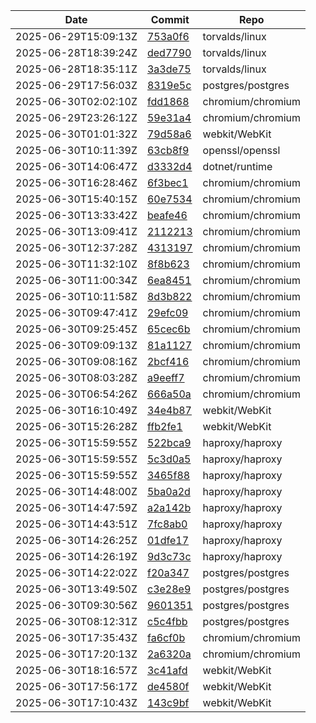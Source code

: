 

| Date | Commit | Repo |
|------|--------|------|
| 2025-06-29T15:09:13Z | [753a0f6](https://github.com/torvalds/linux/commit/753a0f61b9091536425d656c145881b70eb402f7) | torvalds/linux |
| 2025-06-28T18:39:24Z | [ded7790](https://github.com/torvalds/linux/commit/ded779017ad78fc9df3e9d9ae0e39d2e73865851) | torvalds/linux |
| 2025-06-28T18:35:11Z | [3a3de75](https://github.com/torvalds/linux/commit/3a3de75a68ff8d52466980c4cfb2c16192d5e4e7) | torvalds/linux |
| 2025-06-29T17:56:03Z | [8319e5c](https://github.com/postgres/postgres/commit/8319e5cb5493046e65d60da3cc17ab78c91749b1) | postgres/postgres |
| 2025-06-30T02:02:10Z | [fdd1868](https://github.com/chromium/chromium/commit/fdd1868d2de738e9566399992e9bd4e4d94baaa4) | chromium/chromium |
| 2025-06-29T23:26:12Z | [59e31a4](https://github.com/chromium/chromium/commit/59e31a47b6244badb495bb7fb4d02666e4c3f8f5) | chromium/chromium |
| 2025-06-30T01:01:32Z | [79d58a6](https://github.com/WebKit/WebKit/commit/79d58a6856afda9361c92ad6aaad75a0a49f677d) | webkit/WebKit |
| 2025-06-30T10:11:39Z | [63cb8f9](https://github.com/openssl/openssl/commit/63cb8f99a13fdc4c7c3b1e88d66a3ff70b72e642) | openssl/openssl |
| 2025-06-30T14:06:47Z | [d3332d4](https://github.com/dotnet/runtime/commit/d3332d45ced7b5511c0c6083a967f80cac1afc96) | dotnet/runtime |
| 2025-06-30T16:28:46Z | [6f3bec1](https://github.com/chromium/chromium/commit/6f3bec1784aca0cfa6ef1d9209420c44aa12c7f3) | chromium/chromium |
| 2025-06-30T15:40:15Z | [60e7534](https://github.com/chromium/chromium/commit/60e7534475d3f1fbf76750b19dea2220bab52ffe) | chromium/chromium |
| 2025-06-30T13:33:42Z | [beafe46](https://github.com/chromium/chromium/commit/beafe463362949a0c65bd32ae9adcfa142b2aae9) | chromium/chromium |
| 2025-06-30T13:09:41Z | [2112213](https://github.com/chromium/chromium/commit/21122139ea67a71fec39e71d3c3ed3b066d82ea2) | chromium/chromium |
| 2025-06-30T12:37:28Z | [4313197](https://github.com/chromium/chromium/commit/43131978898efb2b83b936d6148d1f1cb28e9698) | chromium/chromium |
| 2025-06-30T11:32:10Z | [8f8b623](https://github.com/chromium/chromium/commit/8f8b623c1bd9fe658f87b672885a95c707b04bb5) | chromium/chromium |
| 2025-06-30T11:00:34Z | [6ea8451](https://github.com/chromium/chromium/commit/6ea845148338bfc8456133393818f6df93c82c0e) | chromium/chromium |
| 2025-06-30T10:11:58Z | [8d3b822](https://github.com/chromium/chromium/commit/8d3b822303948ccb06b4b9250031ee2c73e25cef) | chromium/chromium |
| 2025-06-30T09:47:41Z | [29efc09](https://github.com/chromium/chromium/commit/29efc09cf8973781ae12795d05a70314ae52ccbd) | chromium/chromium |
| 2025-06-30T09:25:45Z | [65cec6b](https://github.com/chromium/chromium/commit/65cec6bbd1682767c7d279eb99fec8b37daa51fe) | chromium/chromium |
| 2025-06-30T09:09:13Z | [81a1127](https://github.com/chromium/chromium/commit/81a112758442be58f29ccb4acaddf6561f60188c) | chromium/chromium |
| 2025-06-30T09:08:16Z | [2bcf416](https://github.com/chromium/chromium/commit/2bcf4167359e294c197010d2ddfb4b6dd38f18f6) | chromium/chromium |
| 2025-06-30T08:03:28Z | [a9eeff7](https://github.com/chromium/chromium/commit/a9eeff71e3fb1382d3eb46f0b82c276f63446079) | chromium/chromium |
| 2025-06-30T06:54:26Z | [666a50a](https://github.com/chromium/chromium/commit/666a50a28d7145956b0b4b98ea057437155aa20c) | chromium/chromium |
| 2025-06-30T16:10:49Z | [34e4b87](https://github.com/WebKit/WebKit/commit/34e4b871322e872acaed32b6cec020679fac098a) | webkit/WebKit |
| 2025-06-30T15:26:28Z | [ffb2fe1](https://github.com/WebKit/WebKit/commit/ffb2fe10b66b6053346e1a49e667dabaa5cdf99d) | webkit/WebKit |
| 2025-06-30T15:59:55Z | [522bca9](https://github.com/haproxy/haproxy/commit/522bca98e14385beaf0b06a4f711777ba1aab933) | haproxy/haproxy |
| 2025-06-30T15:59:55Z | [5c3d0a5](https://github.com/haproxy/haproxy/commit/5c3d0a554b3db024aef62826b67821ca6a1383ee) | haproxy/haproxy |
| 2025-06-30T15:59:55Z | [3465f88](https://github.com/haproxy/haproxy/commit/3465f88f8ab9c3f163d73938765f741c2b7e6a67) | haproxy/haproxy |
| 2025-06-30T14:48:00Z | [5ba0a2d](https://github.com/haproxy/haproxy/commit/5ba0a2d5270f2ba52a3022578e52fb5709bff3cb) | haproxy/haproxy |
| 2025-06-30T14:47:59Z | [a2a142b](https://github.com/haproxy/haproxy/commit/a2a142bf40c76114cf85dfe1f48d7b14ec70ad5f) | haproxy/haproxy |
| 2025-06-30T14:43:51Z | [7fc8ab0](https://github.com/haproxy/haproxy/commit/7fc8ab0397f01c58a31f203b4d97c79cff3ae244) | haproxy/haproxy |
| 2025-06-30T14:26:25Z | [01dfe17](https://github.com/haproxy/haproxy/commit/01dfe17acf5b16471482f4f80849d3cddee9b613) | haproxy/haproxy |
| 2025-06-30T14:26:19Z | [9d3c73c](https://github.com/haproxy/haproxy/commit/9d3c73c9f2c7650de356c4b75cb114a6a60282c4) | haproxy/haproxy |
| 2025-06-30T14:22:02Z | [f20a347](https://github.com/postgres/postgres/commit/f20a347e1a613cfc9053e7bc3d254608ae968386) | postgres/postgres |
| 2025-06-30T13:49:50Z | [c3e28e9](https://github.com/postgres/postgres/commit/c3e28e9fd936b83dbb6dfb5003b6221d98f8469c) | postgres/postgres |
| 2025-06-30T09:30:56Z | [9601351](https://github.com/postgres/postgres/commit/960135114629bc89da0dd1d839541098c7e6401a) | postgres/postgres |
| 2025-06-30T08:12:31Z | [c5c4fbb](https://github.com/postgres/postgres/commit/c5c4fbb4d482b87c2a6c90337f3b657b2d0002ca) | postgres/postgres |
| 2025-06-30T17:35:43Z | [fa6cf0b](https://github.com/chromium/chromium/commit/fa6cf0b2ea471dc7a5a4cd2aea6026bfbad1481e) | chromium/chromium |
| 2025-06-30T17:20:13Z | [2a6320a](https://github.com/chromium/chromium/commit/2a6320aa7d1ff5b58d85b1646a5fded4faa4adeb) | chromium/chromium |
| 2025-06-30T18:16:57Z | [3c41afd](https://github.com/WebKit/WebKit/commit/3c41afd934ce277f61f52f063fc35e3321686e8e) | webkit/WebKit |
| 2025-06-30T17:56:17Z | [de4580f](https://github.com/WebKit/WebKit/commit/de4580fe7eeedb0b8582ce8ea85919b788e1d58b) | webkit/WebKit |
| 2025-06-30T17:10:43Z | [143c9bf](https://github.com/WebKit/WebKit/commit/143c9bf9638fb9bf95f59f98bad780ed6b5820af) | webkit/WebKit |

